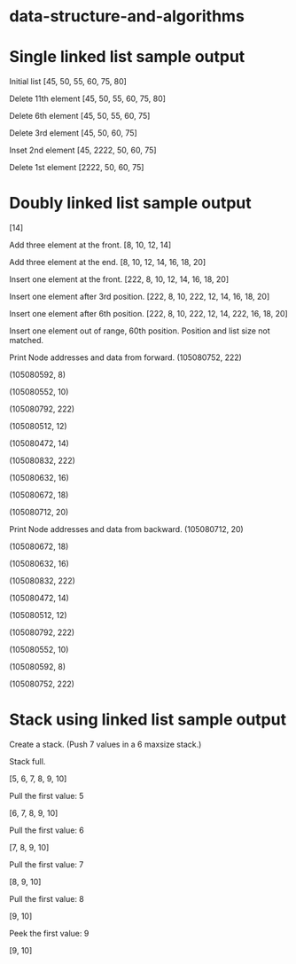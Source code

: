 # data-structure-and-algorithms

# Single linked list sample output
Initial list
[45, 50, 55, 60, 75, 80]

Delete 11th element
[45, 50, 55, 60, 75, 80]

Delete 6th element
[45, 50, 55, 60, 75]

Delete 3rd element
[45, 50, 60, 75]

Inset 2nd element
[45, 2222, 50, 60, 75]

Delete 1st element
[2222, 50, 60, 75]


# Doubly linked list sample output
[14]

Add three element at the front.
[8, 10, 12, 14]

Add three element at the end.
[8, 10, 12, 14, 16, 18, 20]

Insert one element at the front.
[222, 8, 10, 12, 14, 16, 18, 20]

Insert one element after 3rd position.
[222, 8, 10, 222, 12, 14, 16, 18, 20]

Insert one element after 6th position.
[222, 8, 10, 222, 12, 14, 222, 16, 18, 20]

Insert one element out of range, 60th position.
Position and list size not matched.

Print Node addresses and data from forward.
(105080752, 222)

(105080592, 8)

(105080552, 10)

(105080792, 222)

(105080512, 12)

(105080472, 14)

(105080832, 222)

(105080632, 16)

(105080672, 18)

(105080712, 20)


Print Node addresses and data from backward.
(105080712, 20)

(105080672, 18)

(105080632, 16)

(105080832, 222)

(105080472, 14)

(105080512, 12)

(105080792, 222)

(105080552, 10)

(105080592, 8)

(105080752, 222)

# Stack using linked list sample output

Create a stack. (Push 7 values in a 6 maxsize stack.)

Stack full.

[5, 6, 7, 8, 9, 10]

Pull the first value:  5

[6, 7, 8, 9, 10]

Pull the first value:  6

[7, 8, 9, 10]

Pull the first value:  7

[8, 9, 10]

Pull the first value:  8

[9, 10]

Peek the first value:  9

[9, 10]

